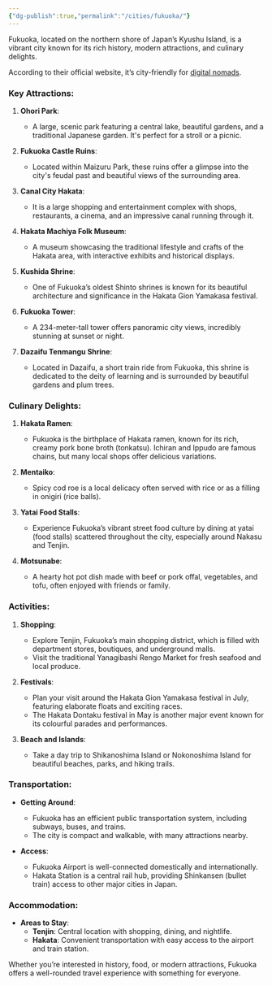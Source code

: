 ```yaml
---
{"dg-publish":true,"permalink":"/cities/fukuoka/"}
---
```


Fukuoka, located on the northern shore of Japan’s Kyushu Island, is a vibrant city known for its rich history, modern attractions, and culinary delights.

According to their official website, it’s city-friendly for [digital nomads](https://gofukuoka.jp/digitalnomad/).

### Key Attractions:

1. **Ohori Park**:
   - A large, scenic park featuring a central lake, beautiful gardens, and a traditional Japanese garden. It's perfect for a stroll or a picnic.

2. **Fukuoka Castle Ruins**:
   - Located within Maizuru Park, these ruins offer a glimpse into the city's feudal past and beautiful views of the surrounding area.

3. **Canal City Hakata**:
   - It is a large shopping and entertainment complex with shops, restaurants, a cinema, and an impressive canal running through it.

4. **Hakata Machiya Folk Museum**:
   - A museum showcasing the traditional lifestyle and crafts of the Hakata area, with interactive exhibits and historical displays.

5. **Kushida Shrine**:
   - One of Fukuoka’s oldest Shinto shrines is known for its beautiful architecture and significance in the Hakata Gion Yamakasa festival.

6. **Fukuoka Tower**:
   - A 234-meter-tall tower offers panoramic city views, incredibly stunning at sunset or night.

7. **Dazaifu Tenmangu Shrine**:
   - Located in Dazaifu, a short train ride from Fukuoka, this shrine is dedicated to the deity of learning and is surrounded by beautiful gardens and plum trees.

### Culinary Delights:

1. **Hakata Ramen**:
   - Fukuoka is the birthplace of Hakata ramen, known for its rich, creamy pork bone broth (tonkatsu). Ichiran and Ippudo are famous chains, but many local shops offer delicious variations.

2. **Mentaiko**:
   - Spicy cod roe is a local delicacy often served with rice or as a filling in onigiri (rice balls).

3. **Yatai Food Stalls**:
   - Experience Fukuoka’s vibrant street food culture by dining at yatai (food stalls) scattered throughout the city, especially around Nakasu and Tenjin.

4. **Motsunabe**:
   - A hearty hot pot dish made with beef or pork offal, vegetables, and tofu, often enjoyed with friends or family.

### Activities:

1. **Shopping**:
   - Explore Tenjin, Fukuoka’s main shopping district, which is filled with department stores, boutiques, and underground malls.
   - Visit the traditional Yanagibashi Rengo Market for fresh seafood and local produce.

2. **Festivals**:
   - Plan your visit around the Hakata Gion Yamakasa festival in July, featuring elaborate floats and exciting races.
   - The Hakata Dontaku festival in May is another major event known for its colourful parades and performances.

3. **Beach and Islands**:
   - Take a day trip to Shikanoshima Island or Nokonoshima Island for beautiful beaches, parks, and hiking trails.

### Transportation:

- **Getting Around**:
  - Fukuoka has an efficient public transportation system, including subways, buses, and trains.
  - The city is compact and walkable, with many attractions nearby.

- **Access**:
  - Fukuoka Airport is well-connected domestically and internationally.
  - Hakata Station is a central rail hub, providing Shinkansen (bullet train) access to other major cities in Japan.

### Accommodation:

- **Areas to Stay**:
  - **Tenjin**: Central location with shopping, dining, and nightlife.
  - **Hakata**: Convenient transportation with easy access to the airport and train station.

Whether you’re interested in history, food, or modern attractions, Fukuoka offers a well-rounded travel experience with something for everyone.